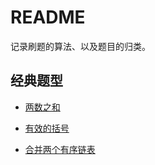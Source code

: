 # README

记录刷题的算法、以及题目的归类。

## 经典题型

- [两数之和](./problems/两数之和.md)

- [有效的括号](./problems/有效的括号.md)

- [合并两个有序链表](./problems/合并两个有序链表.md)
